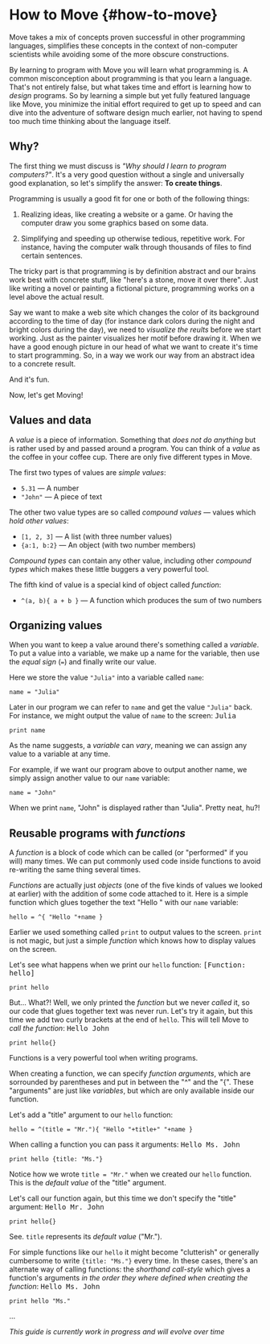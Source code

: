 # How to Move {#how-to-move}

Move takes a mix of concepts proven successful in other programming languages,
simplifies these concepts in the context of non-computer scientists while
avoiding some of the more obscure constructions.

By learning to program with Move you will learn what programming is. A common
misconception about programming is that you learn a language. That's not entirely
false, but what takes time and effort is learning how to *design* programs. So by
learning a simple but yet fully featured language like Move, you minimize the
initial effort required to get up to speed and can dive into the adventure of
software design much earlier, not having to spend too much time thinking about
the language itself.


## Why?

The first thing we must discuss is *"Why should I learn to program computers?"*.
It's a very good question without a single and universally good explanation, so
let's simplify the answer: **To create things**.

Programming is usually a good fit for one or both of the following things:

1. Realizing ideas, like creating a website or a game. Or having the computer
   draw you some graphics based on some data.

2. Simplifying and speeding up otherwise tedious, repetitive work. For instance,
   having the computer walk through thousands of files to find certain sentences.

The tricky part is that programming is by definition abstract and our brains
work best with concrete stuff, like "here's a stone, move it over there".
Just like writing a novel or painting a fictional picture, programming works on
a level above the actual result.

Say we want to make a web site which changes
the color of its background according to the time of day
(for instance dark colors during the night and bright colors during the day), we
need to *visualize the reults* before we start working. Just as the painter
visualizes her motif before drawing it. When we have a good enough picture in
our head of what we want to create it's time to start programming. So, in a way
we work our way from an abstract idea to a concrete result.

And it's fun.

Now, let's get Moving!


## Values and data

A *value* is a piece of information. Something that *does not do anything* but
is rather used by and passed around a program. You can think of a *value* as the
coffee in your coffee cup. There are only five different types in Move.

The first two types of values are *simple values*:

- `5.31` — A number
- `"John"` — A piece of text

The other two value types are so called *compound values* — values which
*hold other values*:

- `[1, 2, 3]` — A list (with three number values)
- `{a:1, b:2}` — An object (with two number members)

*Compound types* can contain any other value, including other *compound types*
which makes these little buggers a very powerful tool.

The fifth kind of value is a special kind of object called *function*:

- `^(a, b){ a + b }` — A function which produces the sum of two numbers


## Organizing values

When you want to keep a value around there's something called a *variable*.
To put a value into a variable, we make up a name for the variable, then use
the *equal sign* (`=`) and finally write our value.

Here we store the value `"Julia"` into a variable called `name`:

    name = "Julia"

Later in our program we can refer to `name` and get the value `"Julia"` back.
For instance, we might output the value of `name` to the screen:
<samp>Julia</samp>

    print name

As the name suggests, a *variable* can *vary*, meaning we can assign any value
to a variable at any time.

For example, if we want our program above to output another name, we
simply assign another value to our `name` variable:

    name = "John"

When we print `name`, "John" is displayed rather than "Julia". Pretty neat, hu?!


## Reusable programs with *functions*

A *function* is a block of code which can be called (or "performed" if you will)
many times. We can put commonly used code inside functions to avoid re-writing
the same thing several times.

*Functions* are actually just *objects* (one of the five kinds of values we
looked at earlier) with the addition of some code attached to it. Here is a simple
function which glues together the text "Hello " with our `name` variable:

    hello = ^{ "Hello "+name }

Earlier we used something called `print` to output values to the screen. `print`
is not magic, but just a simple *function* which knows how to display
values on the screen.

Let's see what happens when we print our `hello` function:
<samp>[Function: hello]</samp>

    print hello

But... What?! Well, we only printed the *function* but we never *called* it, so
our code that glues together text was never run. Let's try it again, but this time
we add two curly brackets at the end of `hello`. This will tell Move to
*call the function*:
<samp>Hello John</samp>

    print hello{}

Functions is a very powerful tool when writing programs.

When creating a function, we can specify *function arguments*, which are
sorrounded by parentheses and put in between the "^" and the "{".
These "arguments" are just like *variables*, but which are only available inside
our function.

Let's add a "title" argument to our `hello` function:

    hello = ^(title = "Mr."){ "Hello "+title+" "+name }

When calling a function you can pass it arguments:
<samp>Hello Ms. John</samp>

    print hello {title: "Ms."}

Notice how we wrote `title = "Mr."` when we created our `hello` function.
This is the *default value* of the "title" argument.

Let's call our function again, but this time we don't specify the "title" argument:
<samp>Hello Mr. John</samp>

    print hello{}

See. `title` represents its *default value* ("Mr.").

For simple functions like our `hello` it might become "clutterish" or generally
cumbersome to write `{title: "Ms."}` every time. In these cases, there's an
alternate way of calling functions: the *shorthand call-style* which gives a
function's arguments *in the order they where defined when creating the function*:
<samp>Hello Ms. John</samp>

    print hello "Ms."

...

*This guide is currently work in progress and will evolve over time*

